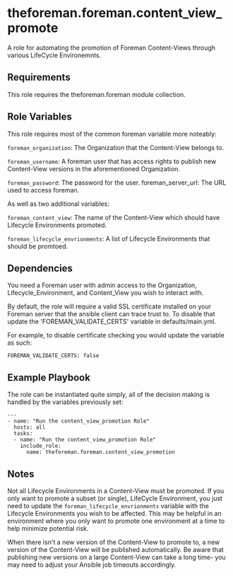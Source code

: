 theforeman.foreman.content_view_promote
=========

A role for automating the promotion of Foreman Content-Views through various LifeCycle Environemnts.

Requirements
------------

This role requires the theforeman.foreman module collection.

Role Variables
--------------

This role requires most of the common foreman variable more noteably:

`foreman_organization`: The Organization that the Content-View belongs to.

`foreman_username`: A foreman user that has access rights to publish new Content-View versions in the aforementioned Organization. 

`foreman_password`: The password for the user. foreman_server_url: The URL used to access foreman.

As well as two additional variables:

`foreman_content_view`: The name of the Content-View which should have Lifecycle Environments promoted.

`foreman_lifecycle_envrionments`: A list of Lifecycle Environments that should be promtoed.

Dependencies
------------

You need a Foreman user with admin access to the Organization, Lifecycle_Environment, and Content_View you wish to interact with.

By default, the role will require a valid SSL certificate installed on your Foreman server that the ansible client can trace trust to.  To disable that update the 'FOREMAN_VALIDATE_CERTS' variable in defaults/main.yml.

For example, to disable certificate checking you would update the variable as such:
```
FOREMAN_VALIDATE_CERTS: false
```

Example Playbook
----------------

The role can be instantiated quite simply, all of the decision making is handled by the variables previously set:

```
---
- name: "Run the content_view_promotion Role"
  hosts: all
  tasks:
  - name: "Run the content_view_promotion Role"
    include_role: 
      name: theforeman.foreman.content_view_promotion
```


Notes
----------------

Not all Lifecycle Environments in a Content-View must be promoted.  If you only want to promote a subset (or single), LifeCycle Environment, you just need to update the `foreman_lifecycle_envrionments` variable with the Lifecycle Environments you wish to be affected.  This may be helpful in an environment where you only want to promote one environment at a time to help minimize potential risk.

When there isn't a new version of the Content-View to promote to, a new version of the Content-View will be published automatically.  Be aware that publishing new versions on a large Content-View can take a long time- you may need to adjust your Ansible job timeouts accordingly.

